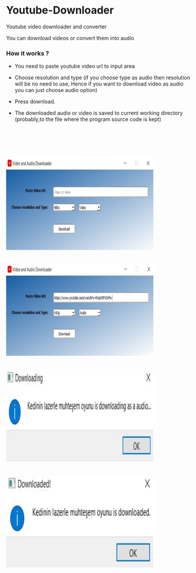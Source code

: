 # Youtube-Downloader
Youtube video downloader and converter



You can download videos or convert them into audio 

### How it works ?

* You need to paste youtube video url to input area

* Choose resolution and type (if you choose type as audio then resolution will be no need to use, Hence if you want to download video as audio you can just choose audio option)

* Press download.

* The downloaded audio or video is saved to current working directory (probably,to the file where the program source code is kept)


<br></br>
<br></br>

<div><img src="https://github.com/ErdalNayir/Youtube-Downloader/blob/main/pytube/photo1.jpg" height="250" width="400" /></div>
<br></br>
<div><img src="https://github.com/ErdalNayir/Youtube-Downloader/blob/main/pytube/photo2.jpg" height="250" width="400" /></div> 
<br></br>
<div><img src="https://github.com/ErdalNayir/Youtube-Downloader/blob/main/pytube/photo3.jpg" height="250" width="400" /></div>
<br></br>
<div><img src="https://github.com/ErdalNayir/Youtube-Downloader/blob/main/pytube/photo4.jpg" height="250" width="400" /></div>


<br></br>
